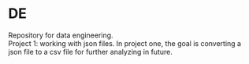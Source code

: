 # DE
Repository for data engineering.<br/>
Project 1: working with json files. In project one, the goal is converting a json file to a csv file for further analyzing in future.
